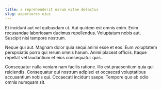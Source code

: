 ```yaml
---
title: a reprehenderit earum vitae delectus
slug: asperiores eius
---
```


Et incidunt aut vel quibusdam ut. Aut quidem est omnis enim. Enim recusandae laboriosam ducimus repellendus. Voluptatum nobis aut. Suscipit nisi tempore nostrum.

Neque qui aut. Magnam dolor quia sequi animi esse et eos. Eum voluptatem perspiciatis porro qui rerum omnis harum. Animi placeat officiis. Itaque repellat vel laudantium et eius consequatur quis.

Consequatur nulla veniam nam facilis ratione. Illo est praesentium quia qui reiciendis. Consequatur qui nostrum adipisci et occaecati voluptatibus accusantium nobis qui. Occaecati incidunt saepe. Tempore quo ab odio omnis numquam sit.
